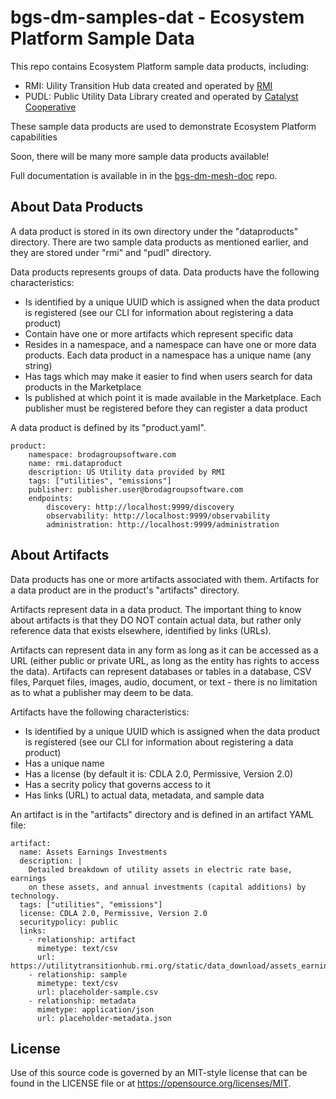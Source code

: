 # bgs-dm-samples-dat - Ecosystem Platform Sample Data

This repo contains Ecosystem Platform sample data products, including:
- RMI: Uility Transition Hub data created and operated by
[RMI](https://rmi.org/)
- PUDL: Public Utility Data Library created and operated by
[Catalyst Cooperative](https://catalyst.coop/)

These sample data products are used to demonstrate Ecosystem
Platform capabilities

Soon, there will be many more sample data products available!

Full documentation is available in in the
[bgs-dm-mesh-doc](https://github.com/brodagroupsoftware/bgs-dm-mesh-doc)
repo.

## About Data Products

A data product is stored in its own directory under
the "dataproducts" directory.  There are two sample
data products as mentioned earlier, and they
are stored under "rmi" and "pudl" directory.

Data products represents groups of data. Data products have
the following characteristics:
- Is identified by a unique UUID which is assigned
when the data product is registered (see our CLI for information
about registering a data product)
- Contain have one or more artifacts which represent specific data
- Resides in a namespace, and a namespace can have
one or more data products.  Each data product in a namespace has
a unique name (any string)
- Has tags which may make it easier to find when users
search for data products in the Marketplace
- Is published at which point it is
made available in the Marketplace.  Each publisher must be registered
before they can register a data product

A data product is defined by its "product.yaml".
~~~~
product:
    namespace: brodagroupsoftware.com
    name: rmi.dataproduct
    description: US Utility data provided by RMI
    tags: ["utilities", "emissions"]
    publisher: publisher.user@brodagroupsoftware.com
    endpoints:
        discovery: http://localhost:9999/discovery
        observability: http://localhost:9999/observability
        administration: http://localhost:9999/administration
~~~~

## About Artifacts

Data products has one or more artifacts associated with them.
Artifacts for a data product are in the product's "artifacts"
directory.

Artifacts represent data in a data product.  The important thing to know
about artifacts is that they DO NOT contain actual data, but rather
only reference data that exists elsewhere, identified by links (URLs).

Artifacts can represent data in any form as long as it
can be accessed as a URL (either public or private URL, as
long as the entity has rights to access the data).  Artifacts
can represent databases or tables in a database,
CSV files, Parquet files, images, audio, document, or text - there
is no limitation as to what a publisher may deem to be data.

Artifacts have the following characteristics:
- Is identified by a unique UUID which is assigned
when the data product is registered (see our CLI for information
about registering a data product)
- Has a unique name
- Has a license (by default it is: CDLA 2.0, Permissive, Version 2.0)
- Has a secrity policy that governs access to it
- Has links (URL) to actual data, metadata, and sample data

An artifact is in the "artifacts" directory and is defined
in an artifact YAML file:
~~~~
artifact:
  name: Assets Earnings Investments
  description: |
    Detailed breakdown of utility assets in electric rate base, earnings
    on these assets, and annual investments (capital additions) by technology.
  tags: ["utilities", "emissions"]
  license: CDLA 2.0, Permissive, Version 2.0
  securitypolicy: public
  links:
    - relationship: artifact
      mimetype: text/csv
      url: https://utilitytransitionhub.rmi.org/static/data_download/assets_earnings_investments.csv
    - relationship: sample
      mimetype: text/csv
      url: placeholder-sample.csv
    - relationship: metadata
      mimetype: application/json
      url: placeholder-metadata.json
~~~~

## License

Use of this source code is governed by an MIT-style
license that can be found in the LICENSE file or at
https://opensource.org/licenses/MIT.
